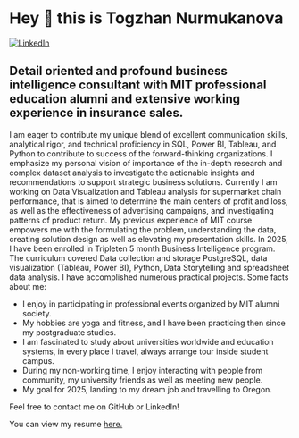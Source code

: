 # Hey :wave: this is Togzhan Nurmukanova

 [![LinkedIn](https://img.shields.io/badge/LinkedIn-Connect-blue?logo=linkedin)](https://www.linkedin.com/in/togzhan-nurmukanova-bi-consulting/)

## Detail oriented and profound business intelligence consultant with MIT professional education alumni and extensive working experience in insurance sales. 

 I am eager to contribute my unique blend of excellent communication skills, analytical rigor, and technical proficiency in SQL, Power BI, Tableau, and Python to contribute to success of the forward-thinking organizations. I emphasize my personal vision of importance of the in-depth research and complex dataset analysis  to investigate the actionable insights and recommendations to support strategic business solutions.
Currently I am working on Data Visualization and Tableau analysis for supermarket chain performance, that is aimed to determine the main centers of profit and loss, as well as the effectiveness of advertising campaigns, and investigating patterns of product return. My previous experience of MIT course empowers me with the formulating the problem, understanding the data, creating solution design as well as elevating my presentation skills. In 2025, I have been enrolled in Tripleten 5 month Business Intelligence program. The curriculum covered Data collection and storage PostgreSQL, data visualization (Tableau, Power BI), Python, Data Storytelling and spreadsheet data analysis. I have accomplished numerous practical projects.
Some facts about me:
-	I enjoy in participating in professional events organized by MIT alumni society.
-	My hobbies are yoga and fitness, and I have been practicing then since my postgraduate studies.
-	I am fascinated to study about universities worldwide and education systems, in every place I travel, always arrange tour inside student campus.
-	During my non-working time, I enjoy interacting with people from community, my university friends as well as meeting new people.
-	My goal for 2025, landing to my dream job and travelling to Oregon.

  Feel free to contact me on GitHub or LinkedIn!

  You can view my resume [here.](https://drive.google.com/file/d/1H2EJGNcCyC_V8lfBk25fKTipnBNik9YF/view?usp=drive_link)
